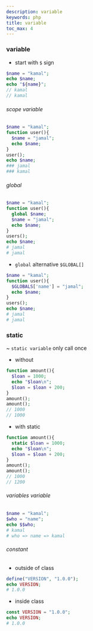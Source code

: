 ```yaml
---
description: variable
keywords: php
title: variable
toc_max: 4
---
```


### variable

* start with `$` sign

```php
$name = "kamal";
echo $name;
echo "${name}";
// kamal
// kamal
```

###### scope variable

```php
$name = "kamal";
function user(){
  $name = "jamal";
  echo $name;
}
user();
echo $name;
### jamal
### kamal
```
###### global

```php
$name = "kamal";
function user(){
  global $name;
  $name = "jamal";
  echo $name;
}
users();
echo $name;
# jamal
# jamal
```

* `global` alternative `$GLOBAL[]`

```php
$name = "kamal";
function user(){
  $GLOBALS['name'] = "jamal";
  echo $name;
}
users();
echo $name;
# jamal
# jamal
```

### static

~ `static variable` only call once

* without

```php
function amount(){
  $loan = 1000;
  echo "$loan\n";
  $loan = $loan + 200;
}
amount();
amount();
// 1000
// 1000

```

* with static


```php
function amount(){
  static $loan = 1000;
  echo "$loan\n";
  $loan = $loan + 200;
}
amount();
amount();
// 1000
// 1200

```

###### variables variable

```php
$name = "kamal";
$who = "name";
echo $$who;
# kamal
# who => name => kamal
```

###### constant

* outside of class

```php
define("VERSION", "1.0.0");
echo VERSION;
# 1.0.0
```

* inside class

```php
const VERSION = "1.0.0";
echo VERSION;
# 1.0.0
```
